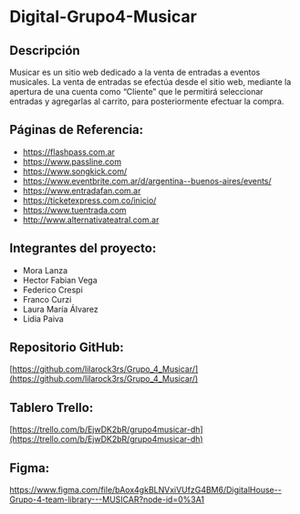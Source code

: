 # Digital-Grupo4-Musicar

## Descripción
Musicar es un sitio web dedicado a la venta de entradas a eventos musicales. La venta de entradas se efectúa desde el sitio web, mediante la apertura de una cuenta como “Cliente” que le permitirá seleccionar entradas y agregarlas al carrito, para posteriormente efectuar la compra. 



## Páginas de Referencia:
- https://flashpass.com.ar
- https://www.passline.com
- https://www.songkick.com/
- https://www.eventbrite.com.ar/d/argentina--buenos-aires/events/
- https://www.entradafan.com.ar
- https://ticketexpress.com.co/inicio/
- https://www.tuentrada.com
- http://www.alternativateatral.com.ar

## Integrantes del proyecto:
- Mora Lanza
- Hector Fabian Vega
- Federico Crespi
- Franco Curzi
- Laura María Álvarez 
- Lidia Paiva

## Repositorio GitHub:
[https://github.com/lilarock3rs/Grupo_4_Musicar/](https://github.com/lilarock3rs/Grupo_4_Musicar/)

## Tablero Trello:

[https://trello.com/b/EjwDK2bR/grupo4musicar-dh](https://trello.com/b/EjwDK2bR/grupo4musicar-dh)

## Figma:
https://www.figma.com/file/bAox4gkBLNVxiVUfzG4BM6/DigitalHouse--Grupo-4-team-library---MUSICAR?node-id=0%3A1
